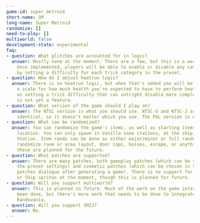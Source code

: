 ```yaml
---
game-id: super_metroid
short-name: SM
long-name: Super Metroid
randomize: []
need-to-play: []
multiworld: false
development-state: experimental
faq:
- question: What glitches are accounted for in logic?
  answer: Mostly none at the moment. There are a few, but this is a work in progress.
    Once implemented, players will be able to enable or disable any category of tricks
    by setting a difficulty for each trick category in the preset.
- question: How do I adjust heatrun logic?
  answer: There is no heatrun logic, but when that's added you will be able to set
    a scale for how much health you're expected to have to perform heat runs, as well
    as setting a trick difficulty that can outright disable more complex ones. This
    is not yet a feature.
- question: What version of the game should I play on?
  answer: The NTSC version is what you should use. NTSC-U and NTSC-J are actually
    identical, so it doesn't matter which you use. The PAL version is not supported.
- question: What can be randomized?
  answer: You can randomize the game's items, as well as starting items and spawn
    location. You can only spawn in Vanilla save stations, at the ship, or at Ceres
    Station. Item rando can be done as either major/minor or full rando. You cannot
    randomize room or area layout, door caps, bosses, escape, or anything else, though
    these are planned for the future.
- question: What patches are supported?
  answer: There are many patches, both gameplay patches (which can be selected in
    the preset settings) and cosmetic patches (which can be chosen in the cosmetic
    patches dialogue after generating a game). There is no support for custom Samus
    or Ship sprites at the moment, though this is planned for future.
- question: Will you support multiworld?
  answer: This is planned in future. Much of the work on the game interface has already
    been done, but there's more work that needs to be done to integrate the game with
    Randovania.
- question: Will you support SMZ3?
  answer: No.
---
```

